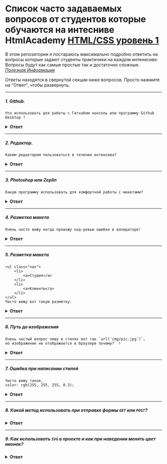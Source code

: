 # Список часто задаваемых вопросов от студентов которые обучаются на интесниве HtmlAcademy [HTML/CSS уровень 1](https://htmlacademy.ru/intensive/htmlcss)
В этом репозитории я постараюсь максимально подробно ответить на вопросы которые задают студенты практичеки на каждом интенисиве.
Вопросы будут как самые простые так и достаточно сложные.<br/>
*[Полезная Информация](https://github.com/senchkim/Help---Html-Css-lvl-1/wiki/%D0%A1%D1%82%D1%80%D0%B0%D0%BD%D0%B8%D1%86%D0%B0-%D1%81-%D0%BF%D0%BE%D0%BB%D0%B5%D0%B7%D0%BD%D0%BE%D0%B9-%D0%B8%D0%BD%D1%84%D0%BE%D1%80%D0%BC%D0%B0%D1%86%D0%B8%D0%B5%D0%B9)*

Ответы находятся в свернутой секции ниже вопросов. Просто нажмите на "Ответ", чтобы развернуть.


---

##### 1. Github.
```
Что использовать для работы с Гитхабом консоль или программу Github Desktop ?
```

<details><summary><b>Ответ</b></summary>
#### Ответ

Однозначного ответа нет(используй программу Github Desktop можно успешно пройти интенсив), но я советую использовать консоль хотя и кажется что это сложно на первый взгляд!
Тут стоить отметить что используя консоль вы будет использовать минимальное количество команд, а именно всего `4`:
- 1: `git status` - проверить какие файлы вы изменили.
- 2: `git add .` - добавить все изменения чтобы `git` отслеживал измененные файлы.
- 3: `git commit -m "имя коммита""` - сделать коммит или же зафиксировать изменения в гите.
- 4: `git push origin master` - собственно отправить изменения в свой репозиторий.

Стоить добавить что если вы будуте учиться и дальше в академии, то без консоли не обойтись дальше будет работа с ветками, надо будет брать изменния из другого репозитория и так далее.
</details>

---

##### 2. Редактор.

```
Каким редактором пользоваться в течении интенсива?
```

<details><summary><b>Ответ</b></summary>

#### Ответ

На лекции советуют использовать либо `Atom` либо `Sublime` - да у них есть преимущества они бесплатные и просты в использовани для нормальной работы придется ставить достаточно много плагинов ( и да их будет достаточно для прохождения интенсива на данном интенсиве),
но если вы планируте серььезно освоить `FrontEnd` разработку то нужно использовать `IDE` типа `WebStorm` или `PhpStorm` у них очень много возможностей которые уже как говорится из `коробки` то есть встроенных по умолчанию таких как консоль, подсветка синтаксиса, форматирование отступов и так далее...<br/>
`Минус IDE платная программа - месяц бесплатного пользования`
</details>

---

##### 3. Photoshop или Zeplin

```
Какую программу использовать для комфортной работы с макетами?
```

<details><summary><b>Ответ</b></summary>

#### Ответ

Однозначно советую `photoshop` пока это стандарт де факто - дает всю нужную и полезную информацию об элементах в макете, 
в том время как `Zeplin` пытается при выборе элемента в макете дать вам и стили сразу хотя это бесполезная информация которая заводит в заблуждение студентов. <br/>
`Минус - фотошоп платный, неделя бесплатного пользования`
</details>

---

##### 4. Разметка макета

```
Очень часто вижу когда провожу код-ревью ошибки в валидаторе!
```

<details><summary><b>Ответ</b></summary>

#### Ответ

Прежде чем приступать к интенсиву я всем очен советую изучить личный кабинет интенсива (а также пройти интерактивные курсы), если что не ясно то спросите у наставника или куратора,
так вот один из разделов интенсива назывется `Критерии` в нем описаны критерии по которым будут проверять ваш проект,
в нем есть критерий `Б5 -Документ проходит проверку на валидность` там даже ссылочка есть на валидатор, так вот перед каждой отравкой проекта на проверку - проверяйте ваш код на валидность!
</details>

---

##### 5. Разметка макета

```
<ul class="nav">
    <li>
        <a>Студия</a>
    </li>
    <li>
        <a>Клиенты</a>
    </li>    
</ul>
Часто вижу вот такую разметку.
```

<details><summary><b>Ответ</b></summary>

#### Ответ
>Во-первых
Не бойтесь добавлять классы в рвзметку.
```
<ul class="nav">
    <li class="nav-item">
        <a class="nav-link">Студия</a>
    </li>
    <li class="nav-item">
        <a class="nav-link">Клиенты</a>
    </li>    
</ul>
```
> Во-вторых<br/>
`.nav a` - не желательно так писать в стилях, потому что стилизовать по тэгу не самая хорошая практика!<br/>
`.nav .nav-link` - стилизация по классу гораздо лучше, как минимум потому что неважно какой тэг у вас там `a` или может `span`, 
что позволяет переиспользовать некоторые блоки вашего кода.
</details>

---

##### 6. Путь до изображения

```
Очень частый вопрос пишу в стилях вот так `url('img/pic.jpg')`, 
но изображение не отображается в браузере почему?` !
```

<details><summary><b>Ответ</b></summary>

#### Ответ

Для начала нужно взглянуть на структуру проекта:
> <папка с вашим проектом>
>> <папка css-стили - здесь находится `style.css`> <br/>
>> <папка img-картинки> <br/>
>> <папка js-скрипты> <br/>
>> <index.html>

Когда в `style.css` вы пишите `url('img/pic.jpg')` - то получается что вы ищите папку `img` внутри папки `css`
естественно ее там нет потому что у вас неверный относительный путь, 
вам нужно попасть в `корневую директорию вашего проекта` - написать нужно вот так `url('../img/pic.jpg')`
команда `../` означает переход на одну диреторию выше в иерархии каталогов, в нашем случае мы выйдем из папки `css` и попадем в корневую директорию. <br/>
*`Заметка` - в файле `index.html` не нужно не нужно никуда переходить, файл расположен в корневой директории
`url('img/pic.jpg')` - данная запись будет прекрасно работать.*

</details>

---

##### 7. Ошибка при написании стилей

```
Часто вижу такое,
color: rgb(255, 255, 255, 0.3);
```

<details><summary><b>Ответ</b></summary>

#### Ответ

Все максимально просто:<br/>
`color: rgb(255, 255, 255);` - `rgb`принимает 3 параметра <br/>
`color: rgba(255, 255, 255, 0.3);`- `rgba` принимает 4 параметра, последним параметром идет прозрачность.

</details>

---

##### 8. Какой метод использовать при отправке формы `GET` или `POST`?


<details><summary><b>Ответ</b></summary>

#### Ответ

Начнем с объяснения: <br/>
`GET` - отправляя данные через этот метод ваши данные будут видны в адресной строке бразуера. <br/>
`POST` - отправляя данные через этот метод ваши данные соответсвенно никто не увидит.<br/>
*Лучше всегда стараться данные пользователя отправлять через метод `POST` дабы избежать утечку данных посторонним лицам.*
 
</details>

---

##### 9. Как использовать `SVG` в проекте и как при наведении менять цвет иконок?


<details><summary><b>Ответ</b></summary>

#### Ответ

1) Иконки `SVG` - можно вставлять в ваш проект через свойство в стилях `background-image` <br/>
2) И так же можно вставлять прямо в верстку `svg` <Ваша иконка> `</svg>` (открыв иконку в вашем редакторе) <br/>
Использовав второй вариант, у Вас появляется возможность влиять на цвет иконки через стили
`svg path { fill: <цвет> }`, тем самым не нужно больше держать в проекте 2 картинки одна
по умолчанию вторая при наведении!
 
</details>
